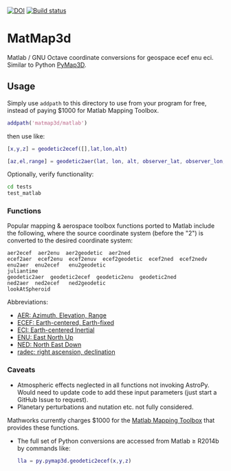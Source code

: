 [![DOI](https://zenodo.org/badge/144219717.svg)](https://zenodo.org/badge/latestdoi/144219717)
[![Build status](https://ci.appveyor.com/api/projects/status/g4p79576p0j7h2d9?svg=true)](https://ci.appveyor.com/project/scivision/matmap3d)

# MatMap3d

Matlab / GNU Octave coordinate conversions for geospace ecef enu eci.
Similar to Python [PyMap3D](https://github.com/scivision/pymap3d).


## Usage

Simply use `addpath` to this directory to use from your program for free, instead of paying $1000 for Matlab Mapping Toolbox.

```matlab
addpath('matmap3d/matlab')
```
then use like:
```matlab
[x,y,z] = geodetic2ecef([],lat,lon,alt)

[az,el,range] = geodetic2aer(lat, lon, alt, observer_lat, observer_lon, observer_alt)
```

Optionally, verify functionality:
```sh
cd tests
test_matlab
```

### Functions

Popular mapping & aerospace toolbox functions ported to Matlab include the
following, where the source coordinate system (before the "2") is
converted to the desired coordinate system:
```
aer2ecef  aer2enu  aer2geodetic  aer2ned
ecef2aer  ecef2enu  ecef2enuv  ecef2geodetic  ecef2ned  ecef2nedv
enu2aer  enu2ecef   enu2geodetic
juliantime
geodetic2aer  geodetic2ecef  geodetic2enu  geodetic2ned
ned2aer  ned2ecef   ned2geodetic
lookAtSpheroid
```

Abbreviations:

-   [AER: Azimuth, Elevation, Range](https://en.wikipedia.org/wiki/Spherical_coordinate_system)
-   [ECEF: Earth-centered, Earth-fixed](https://en.wikipedia.org/wiki/ECEF)
-   [ECI: Earth-centered Inertial](https://en.wikipedia.org/wiki/Earth-centered_inertial)
-   [ENU: East North Up](https://en.wikipedia.org/wiki/Axes_conventions#Ground_reference_frames:_ENU_and_NED)
-   [NED: North East Down](https://en.wikipedia.org/wiki/North_east_down)
-   [radec: right ascension, declination](https://en.wikipedia.org/wiki/Right_ascension)

### Caveats

* Atmospheric effects neglected in all functions not invoking AstroPy.
  Would need to update code to add these input parameters (just start a GitHub Issue to request).
* Planetary perturbations and nutation etc. not fully considered.


Mathworks currently charges $1000 for the
[Matlab Mapping Toolbox](https://www.mathworks.com/products/mapping.html)
that provides these functions.

* The full set of Python conversions are accessed from Matlab &ge; R2014b by commands like:
  ```matlab
  lla = py.pymap3d.geodetic2ecef(x,y,z)
  ```
